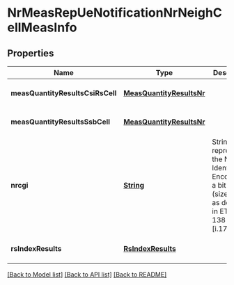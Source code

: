 # NrMeasRepUeNotificationNrNeighCellMeasInfo
## Properties

Name | Type | Description | Notes
------------ | ------------- | ------------- | -------------
**measQuantityResultsCsiRsCell** | [**MeasQuantityResultsNr**](MeasQuantityResultsNr.md) |  | [optional] [default to null]
**measQuantityResultsSsbCell** | [**MeasQuantityResultsNr**](MeasQuantityResultsNr.md) |  | [optional] [default to null]
**nrcgi** | [**String**](string.md) | String representing the NR Cell Identity. Encoded as a bit string (size (36)) as defined in ETSI TS 138 423 [i.17]. | [optional] [default to null]
**rsIndexResults** | [**RsIndexResults**](RsIndexResults.md) |  | [optional] [default to null]

[[Back to Model list]](../README.md#documentation-for-models) [[Back to API list]](../README.md#documentation-for-api-endpoints) [[Back to README]](../README.md)

